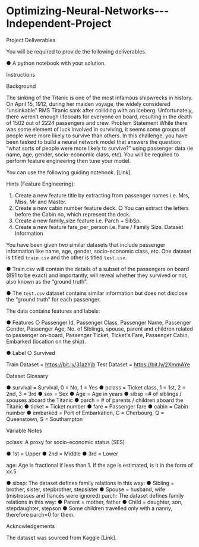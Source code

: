 # Optimizing-Neural-Networks---Independent-Project

Project Deliverables

You will be required to provide the following deliverables.

● A python notebook with your solution.

Instructions

Background

The sinking of the Titanic is one of the most infamous shipwrecks in history. On April 15,
1912, during her maiden voyage, the widely considered “unsinkable” RMS Titanic sank
after colliding with an iceberg. Unfortunately, there weren’t enough lifeboats for everyone
on board, resulting in the death of 1502 out of 2224 passengers and crew.
Problem Statement
While there was some element of luck involved in surviving, it seems some groups of
people were more likely to survive than others. In this challenge, you have been tasked
to build a neural network model that answers the question: “what sorts of people were
more likely to survive?” using passenger data (ie name, age, gender, socio-economic
class, etc). You will be required to perform feature engineering then tune your model.

You can use the following guiding notebook. [Link]

Hints (Feature Engineering):

1. Create a new feature title by extracting from passenger names i.e. Mrs, Miss, Mr
and Master.
2. Create a new cabin number feature deck.
○ You can extract the letters before the Cabin no, which represent the deck.
3. Create a new family_size feature i.e. Parch + SibSp.
4. Create a new feature fare_per_person i.e. Fare / Family Size.
Dataset Information

You have been given two similar datasets that include passenger information like name,
age, gender, socio-economic class, etc. One dataset is titled `train.csv` and the other is
titled `test.csv`.

● Train.csv will contain the details of a subset of the passengers on board (891 to
be exact) and importantly, will reveal whether they survived or not, also known as
the “ground truth”.

● The `test.csv` dataset contains similar information but does not disclose the
“ground truth” for each passenger.

The data contains features and labels:

● Features
○ Passenger Id, Passenger Class, Passenger Name, Passenger Gender,
Passenger Age, No. of Siblings, spouse, parent and children related to
passenger on-board, Passenger Ticket, Ticket's Fare, Passenger Cabin,
Embarked (location on the ship).

● Label
○ Survived

Train Dataset = https://bit.ly/31azYjb
Test Dataset = https://bit.ly/2XmmAYe

Dataset Glossary

● survival = Survival, 0 = No, 1 = Yes
● pclass = Ticket class, 1 = 1st, 2 = 2nd, 3 = 3rd
● sex = Sex
● Age = Age in years
● sibsp =# of siblings / spouses aboard the Titanic
● parch = # of parents / children aboard the Titanic
● ticket = Ticket number
● fare = Passenger fare
● cabin = Cabin number
● embarked = Port of Embarkation, C = Cherbourg, Q = Queenstown, S =
Southampton

Variable Notes

pclass: A proxy for socio-economic status (SES)

● 1st = Upper
● 2nd = Middle
● 3rd = Lower

age: Age is fractional if less than 1. If the age is estimated, is it in the form of xx.5

● sibsp: The dataset defines family relations in this way:
● Sibling = brother, sister, stepbrother, stepsister
● Spouse = husband, wife (mistresses and fiancés were ignored)
parch: The dataset defines family relations in this way:
● Parent = mother, father
● Child = daughter, son, stepdaughter, stepson
● Some children travelled only with a nanny, therefore parch=0 for them.

Acknowledgements

The dataset was sourced from Kaggle [Link].
